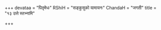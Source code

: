 +++
devataa = "पितृमेधः"
RShiH = "सङ्कुसुको यामायनः"
ChandaH = "जगती"
title = "१३ उत्ते स्तभ्नामि"

+++
